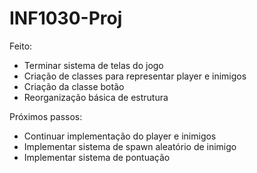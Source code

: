 # INF1030-Proj
Feito:
- Terminar sistema de telas do jogo
- Criação de classes para representar player e inimigos
- Criação da classe botão
- Reorganização básica de estrutura

Próximos passos:
- Continuar implementação do player e inimigos
- Implementar sistema de spawn aleatório de inimigo
- Implementar sistema de pontuação
